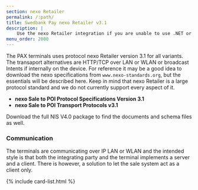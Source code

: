 ```yaml
---
section: nexo Retailer
permalink: /:path/
title: Swedbank Pay nexo Retailer v3.1
description: |
    Use the nexo Retailer integration if you are unable to use .NET or Java SDK. This interface requires a greater effort for both users and Swedbank Pay.
menu_order: 2000
---
```

The PAX terminals uses protocol nexo Retailer version 3.1 for all variants. The transaport alternatives are HTTP/TCP over LAN or WLAN or broadcast Intents if internally on the device.
For reference it may be a good idea to download the nexo specifications from `www.nexo-standards.org`, but the essentials will be described here.
Keep in mind that nexo Retailer is a large protocol standard and we do not currently support every aspect of it.

*   **nexo Sale to POI Protocol Specifications Version 3.1**
*   **nexo Sale to POI Transport Protocols v3.1**

Download the full NIS V4.0 package to find the documents and schema files as well.

### Communication

The terminals are communicating over IP LAN or WLAN and the intended style is
that both the integrating party and the terminal implements a server and a client.
There is however, a solution to let the sale system act as a client only.

{% include card-list.html %}
